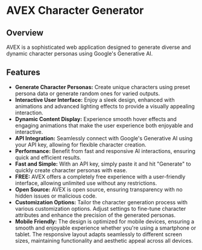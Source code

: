 # AVEX Character Generator

## Overview

AVEX is a sophisticated web application designed to generate diverse and dynamic character personas using Google's Generative AI.

## Features

- **Generate Character Personas:** Create unique characters using preset persona data or generate random ones for varied outputs.
- **Interactive User Interface:** Enjoy a sleek design, enhanced with animations and advanced lighting effects to provide a visually appealing interaction.
- **Dynamic Content Display:** Experience smooth hover effects and engaging animations that make the user experience both enjoyable and interactive.
- **API Integration:** Seamlessly connect with Google's Generative AI using your API key, allowing for flexible character creation.
- **Performance:** Benefit from fast and responsive AI interactions, ensuring quick and efficient results.
- **Fast and Simple:** With an API key, simply paste it and hit "Generate" to quickly create character personas with ease.
- **FREE:** AVEX offers a completely free experience with a user-friendly interface, allowing unlimited use without any restrictions.
- **Open Source:** AVEX is open source, ensuring transparency with no hidden issues or malicious code.
- **Customization Options:** Tailor the character generation process with various customization options. Adjust settings to fine-tune character attributes and enhance the precision of the generated personas.
- **Mobile Friendly:** The design is optimized for mobile devices, ensuring a smooth and enjoyable experience whether you're using a smartphone or tablet. The responsive layout adapts seamlessly to different screen sizes, maintaining functionality and aesthetic appeal across all devices.

